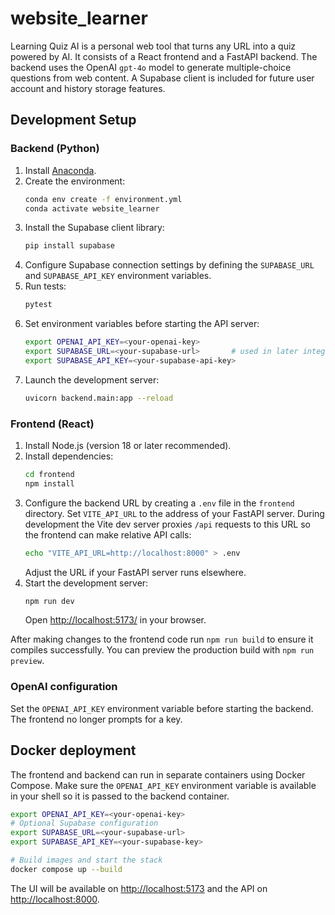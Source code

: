 # website_learner

Learning Quiz AI is a personal web tool that turns any URL into a quiz powered by AI.
It consists of a React frontend and a FastAPI backend. The backend uses the OpenAI
`gpt-4o` model to generate multiple-choice questions from web content. A Supabase
client is included for future user account and history storage features.

## Development Setup

### Backend (Python)
1. Install [Anaconda](https://www.anaconda.com/products/distribution).
2. Create the environment:
   ```bash
   conda env create -f environment.yml
   conda activate website_learner
   ```
3. Install the Supabase client library:
   ```bash
   pip install supabase
   ```
4. Configure Supabase connection settings by defining the `SUPABASE_URL` and
   `SUPABASE_API_KEY` environment variables.
5. Run tests:
   ```bash
   pytest
   ```
6. Set environment variables before starting the API server:
   ```bash
   export OPENAI_API_KEY=<your-openai-key>
   export SUPABASE_URL=<your-supabase-url>       # used in later integrations
   export SUPABASE_API_KEY=<your-supabase-api-key>
   ```
7. Launch the development server:
   ```bash
   uvicorn backend.main:app --reload
   ```

### Frontend (React)
1. Install Node.js (version 18 or later recommended).
2. Install dependencies:
   ```bash
   cd frontend
   npm install
   ```
3. Configure the backend URL by creating a `.env` file in the `frontend`
   directory. Set `VITE_API_URL` to the address of your FastAPI server.
   During development the Vite dev server proxies `/api` requests to this
   URL so the frontend can make relative API calls:
   ```bash
   echo "VITE_API_URL=http://localhost:8000" > .env
   ```
   Adjust the URL if your FastAPI server runs elsewhere.
4. Start the development server:
   ```bash
   npm run dev
   ```
   Open <http://localhost:5173/> in your browser.

After making changes to the frontend code run `npm run build` to ensure it
compiles successfully. You can preview the production build with `npm run
preview`.

### OpenAI configuration

Set the `OPENAI_API_KEY` environment variable before starting the backend. The
frontend no longer prompts for a key.


## Docker deployment

The frontend and backend can run in separate containers using Docker Compose.
Make sure the `OPENAI_API_KEY` environment variable is available in your shell so
it is passed to the backend container.

```bash
export OPENAI_API_KEY=<your-openai-key>
# Optional Supabase configuration
export SUPABASE_URL=<your-supabase-url>
export SUPABASE_API_KEY=<your-supabase-key>

# Build images and start the stack
docker compose up --build
```

The UI will be available on <http://localhost:5173> and the API on
<http://localhost:8000>.

